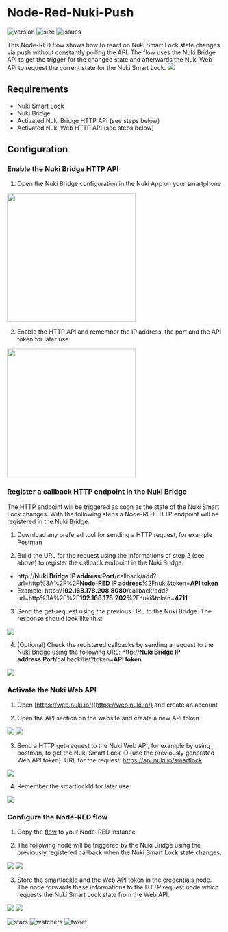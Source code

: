 Node-Red-Nuki-Push
==================
![version](https://img.shields.io/github/package-json/v/CNpunkt/Node-Red-Nuki-Push)
![size](https://img.shields.io/github/repo-size/CNpunkt/Node-Red-Nuki-Push)
![issues](https://img.shields.io/github/issues-raw/CNpunkt/Node-Red-Nuki-Push)

This Node-RED flow shows how to react on Nuki Smart Lock state changes via push without constantly polling the API.
The flow uses the Nuki Bridge API to get the trigger for the changed state and afterwards the Nuki Web API to request the current state for the Nuki Smart Lock.
<img src="https://github.com/CNpunkt/Node-Red-Nuki-Push/blob/master/Ressources/Images/Flow%20overview.png"> 

## Requirements
 - Nuki Smart Lock
 - Nuki Bridge
 - Activated Nuki Bridge HTTP API (see steps below)
 - Activated Nuki Web HTTP API (see steps below)



## Configuration
### Enable the Nuki Bridge HTTP API
1. Open the Nuki Bridge configuration in the Nuki App on your smartphone
<img src="https://github.com/CNpunkt/Node-Red-Nuki-Push/blob/master/Ressources/Images/Open%20Nuki%20Bride%20configuration.png" width="300"> 

2. Enable the HTTP API and remember the IP address, the port and the API token for later use
<img src="https://github.com/CNpunkt/Node-Red-Nuki-Push/blob/master/Ressources/Images/Enable%20HTTP%20API.png" width="300">



### Register a callback HTTP endpoint in the Nuki Bridge
The HTTP endpoint will be triggered as soon as the state of the Nuki Smart Lock changes. With the following steps a Node-RED HTTP endpoint will be registered in the Nuki Bridge.

1. Download any prefered tool for sending a HTTP request, for example [Postman](https://www.postman.com/)

2. Build the URL for the request using the informations of step 2 (see above) to register the callback endpoint in the Nuki Bridge:
 - http://**Nuki Bridge IP address**:**Port**/callback/add?url=http%3A%2F%2F**Node-RED IP address**%2Fnuki&token=**API token**
 - Example: http://**192.168.178.208**:**8080**/callback/add?url=http%3A%2F%2F**192.168.178.202**%2Fnuki&token=**4711**

3. Send the get-request using the previous URL to the Nuki Bridge. The response should look like this:
<img src="https://github.com/CNpunkt/Node-Red-Nuki-Push/blob/master/Ressources/Images/Callback%20registered.png">

4. (Optional) Check the registered callbacks by sending a request to the Nuki Bridge using the following URL: http://**Nuki Bridge IP address**:**Port**/callback/list?token=**API token**
<img src="https://github.com/CNpunkt/Node-Red-Nuki-Push/blob/master/Ressources/Images/Callback%20list.png">



### Activate the Nuki Web API
1. Open [https://web.nuki.io/](https://web.nuki.io/) and create an account

2. Open the API section on the website and create a new API token
<img src="https://github.com/CNpunkt/Node-Red-Nuki-Push/blob/master/Ressources/Images/Generate%20Web%20API%20Token.png">
<img src="https://github.com/CNpunkt/Node-Red-Nuki-Push/blob/master/Ressources/Images/Generate%20Web%20API%20Token2.png">

3. Send a HTTP get-request to the Nuki Web API, for example by using postman, to get the Nuki Smart Lock ID (use the previously generated Web API token). URL for the request: https://api.nuki.io/smartlock
<img src="https://github.com/CNpunkt/Node-Red-Nuki-Push/blob/master/Ressources/Images/HTTP%20Request%20Web%20API%20get%20Smartlocks.png">

4. Remember the smartlockId for later use:
<img src="https://github.com/CNpunkt/Node-Red-Nuki-Push/blob/master/Ressources/Images/HTTP%20Request%20Web%20API%20smartlockID.png">



### Configure the Node-RED flow
1. Copy the [flow](https://github.com/CNpunkt/Node-Red-Nuki-Push/blob/master/flow.json) to your Node-RED instance

2. The following node will be triggered by the Nuki Bridge using the previously registered callback when the Nuki Smart Lock state changes.
<img src="https://github.com/CNpunkt/Node-Red-Nuki-Push/blob/master/Ressources/Images/Triggered%20node.png">
<img src="https://github.com/CNpunkt/Node-Red-Nuki-Push/blob/master/Ressources/Images/Endpoint%20node%20config.png">

3. Store the smartlockId and the Web API token in the credentials node. The node forwards these informations to the HTTP request node which requests the Nuki Smart Lock state from the Web API.
<img src="https://github.com/CNpunkt/Node-Red-Nuki-Push/blob/master/Ressources/Images/Credentials%20node.png">
<img src="https://github.com/CNpunkt/Node-Red-Nuki-Push/blob/master/Ressources/Images/Credentials%20node%20config.png">

![stars](https://img.shields.io/github/stars/CNpunkt/Node-Red-Nuki-Push?style=social)
![watchers](https://img.shields.io/github/watchers/CNpunkt/Node-Red-Nuki-Push?style=social)
![tweet](https://img.shields.io/twitter/url?style=social&url=https%3A%2F%2Fgithub.com%2FCNpunkt%2FNode-Red-Nuki-Push)
